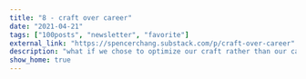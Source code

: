 ```yaml
---
title: "8 - craft over career"
date: "2021-04-21"
tags: ["100posts", "newsletter", "favorite"]
external_link: "https://spencerchang.substack.com/p/craft-over-career"
description: "what if we chose to optimize our craft rather than our career? The implication is that everything we do, everything we're doing right now is the most important thing, not just some stepping stone for some \"better\" future."
show_home: true
---
```

